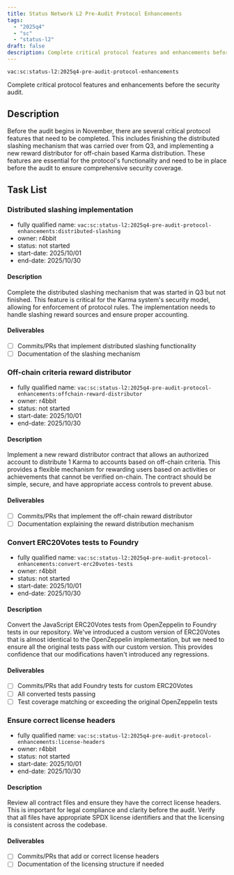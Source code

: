 ```yaml
---
title: Status Network L2 Pre-Audit Protocol Enhancements
tags:
  - "2025q4"
  - "sc"
  - "status-l2"
draft: false
description: Complete critical protocol features and enhancements before the security audit.
---
```


`vac:sc:status-l2:2025q4-pre-audit-protocol-enhancements`

Complete critical protocol features and enhancements before the security audit.

## Description

Before the audit begins in November,
there are several critical protocol features that need to be completed.
This includes finishing the distributed slashing mechanism that was carried over from Q3,
and implementing a new reward distributor for off-chain based Karma distribution.
These features are essential for the protocol's functionality and need to be in place before the audit to ensure comprehensive security coverage.

## Task List

### Distributed slashing implementation
* fully qualified name: `vac:sc:status-l2:2025q4-pre-audit-protocol-enhancements:distributed-slashing`
* owner: r4bbit
* status: not started
* start-date: 2025/10/01
* end-date: 2025/10/30

#### Description

Complete the distributed slashing mechanism that was started in Q3 but not finished.
This feature is critical for the Karma system's security model,
allowing for enforcement of protocol rules.
The implementation needs to handle slashing reward sources and ensure proper accounting.

#### Deliverables

- [ ] Commits/PRs that implement distributed slashing functionality
- [ ] Documentation of the slashing mechanism

### Off-chain criteria reward distributor
* fully qualified name: `vac:sc:status-l2:2025q4-pre-audit-protocol-enhancements:offchain-reward-distributor`
* owner: r4bbit
* status: not started
* start-date: 2025/10/01
* end-date: 2025/10/30

#### Description

Implement a new reward distributor contract that allows an authorized account to distribute 1 Karma to accounts based on off-chain criteria.
This provides a flexible mechanism for rewarding users based on activities or achievements that cannot be verified on-chain.
The contract should be simple,
secure,
and have appropriate access controls to prevent abuse.

#### Deliverables

- [ ] Commits/PRs that implement the off-chain reward distributor
- [ ] Documentation explaining the reward distribution mechanism

### Convert ERC20Votes tests to Foundry
* fully qualified name: `vac:sc:status-l2:2025q4-pre-audit-protocol-enhancements:convert-erc20votes-tests`
* owner: r4bbit
* status: not started
* start-date: 2025/10/01
* end-date: 2025/10/30

#### Description

Convert the JavaScript ERC20Votes tests from OpenZeppelin to Foundry tests in our repository.
We've introduced a custom version of ERC20Votes that is almost identical to the OpenZeppelin implementation,
but we need to ensure all the original tests pass with our custom version.
This provides confidence that our modifications haven't introduced any regressions.

#### Deliverables

- [ ] Commits/PRs that add Foundry tests for custom ERC20Votes
- [ ] All converted tests passing
- [ ] Test coverage matching or exceeding the original OpenZeppelin tests

### Ensure correct license headers
* fully qualified name: `vac:sc:status-l2:2025q4-pre-audit-protocol-enhancements:license-headers`
* owner: r4bbit
* status: not started
* start-date: 2025/10/01
* end-date: 2025/10/30

#### Description

Review all contract files and ensure they have the correct license headers.
This is important for legal compliance and clarity before the audit.
Verify that all files have appropriate SPDX license identifiers and that the licensing is consistent across the codebase.

#### Deliverables

- [ ] Commits/PRs that add or correct license headers
- [ ] Documentation of the licensing structure if needed
